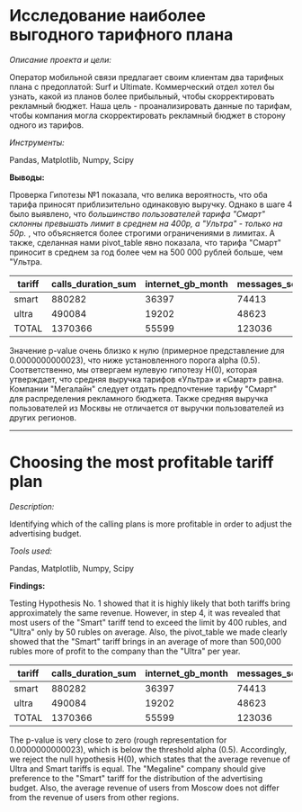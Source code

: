 # Исследование наиболее выгодного тарифного плана

*Описание проекта и цели:*

Оператор мобильной связи предлагает своим клиентам два тарифных плана с предоплатой: Surf и Ultimate. Коммерческий отдел хотел бы узнать, какой из планов более прибыльный, чтобы скорректировать рекламный бюджет.  Наша цель - проанализировать данные по тарифам, чтобы компания могла скорректировать рекламный бюджет в сторону одного из тарифов. 

*Инструменты:*

Pandas, Matplotlib, Numpy, Scipy

**Выводы:**

Проверка Гипотезы №1 показала, что велика вероятность, что оба тарифа приносят приблизительно одинаковую выручку. Однако в шаге 4 было выявлено, что *большинство пользователей тарифа "Смарт" склонны превышать лимит в среднем на 400р, а "Ультра" - только на 50р.* , что объясняется более строгими ограничениями в лимитах. А также, сделанная нами pivot_table явно показала, что тарифа "Смарт" приносит в среднем за год более чем на 500 000 рублей больше, чем "Ультра.

|tariff|calls_duration_sum|internet_gb_month|messages_sent_month|revenue_sum|
|---|---|---|---|---|
|smart|880282|36397|74413|2558350|
|ultra|490084|19202|48623|2039100|
|TOTAL|1370366|55599|123036|4597450|

Значение p-value очень близко к нулю (примерное представление для 0.0000000000023), что ниже установленного порога alpha (0.5). Соответственно, мы отвергаем нулевую гипотезу H(0), которая утверждает, что средняя выручка тарифов «Ультра» и «Смарт» равна.  Компании "Мегалайн" следует отдать предпочтение тарифу "Смарт" для распределения рекламного бюджета. Также средняя выручка пользователей из Москвы не отличается от выручки пользователей из других регионов.

________________________________________________________________________________________________________________________________________
# Choosing the most profitable tariff plan

*Description:*

Identifying which of the calling plans is more profitable in order to adjust the advertising budget.

*Tools used:*

Pandas, Matplotlib, Numpy, Scipy

**Findings:**

Testing Hypothesis No. 1 showed that it is highly likely that both tariffs bring approximately the same revenue. However, in step 4, it was revealed that most users of the "Smart" tariff tend to exceed the limit by 400 rubles, and "Ultra" only by 50 rubles on average. Also, the pivot_table we made clearly showed that the "Smart" tariff brings in an average of more than 500,000 rubles more of profit to the company than the "Ultra" per year.

|tariff|calls_duration_sum|internet_gb_month|messages_sent_month|revenue_sum|
|---|---|---|---|---|
|smart|880282|36397|74413|2558350|
|ultra|490084|19202|48623|2039100|
|TOTAL|1370366|55599|123036|4597450|

The p-value is very close to zero (rough representation for 0.0000000000023), which is below the threshold alpha (0.5). Accordingly, we reject the null hypothesis H(0), which states that the average revenue of Ultra and Smart tariffs is equal. The "Megaline" company should give preference to the "Smart" tariff for the distribution of the advertising budget. Also, the average revenue of users from Moscow does not differ from the revenue of users from other regions.